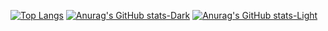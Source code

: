 [![Top Langs](https://github-readme-stats.vercel.app/api/top-langs/?username=caonedoardo&layout=pie)](https://github.com/anuraghazra/github-readme-stats)
[![Anurag's GitHub stats-Dark](https://github-readme-stats.vercel.app/api?username=caonedoardo&show_icons=true&theme=tokyonight#gh-dark-mode-only)](https://github.com/caonedoardo/github-readme-stats#gh-dark-mode-only)
[![Anurag's GitHub stats-Light](https://github-readme-stats.vercel.app/api?username=caonedoardo&show_icons=true&theme=default#gh-light-mode-only)](https://github.com/anuraghazra/github-readme-stats#gh-light-mode-only)
